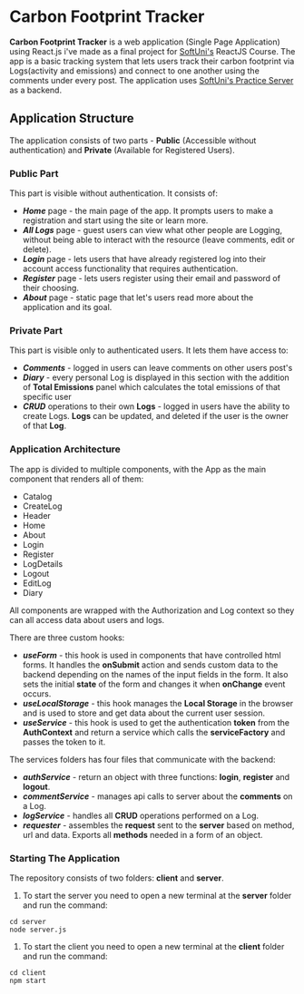 # Carbon Footprint Tracker

**Carbon Footprint Tracker** is a web application (Single Page Application) using React.js i've made as a final project for [SoftUni's](https://softuni.bg/) ReactJS Course. The app is a basic tracking system that lets users track their carbon footprint via Logs(activity and emissions) and connect to one another using the comments under every post. The application uses [SoftUni's Practice Server](https://github.com/softuni-practice-server/softuni-practice-server) as a backend.

## Application Structure
The application consists of two parts - **Public** (Accessible without authentication) and **Private** (Available for Registered Users).

 ### Public Part

 This part is visible without authentication. It consists of: 
 - ***Home*** page - the main page of the app. It  prompts users to make a registration and start using the site or learn more.
 - ***All Logs*** page - guest users can view what other people are Logging, without being able to interact with the resource (leave comments, edit or delete).
 - ***Login*** page - lets users that have already registered log into their account access functionality that requires authentication.
 - ***Register*** page - lets users register using their email and password of their choosing.
 - ***About*** page - static page that let's users read more about the application and its goal.

 ### Private Part
 This part is visible only to authenticated users. It lets them have access to:
 - ***Comments*** - logged in users can leave comments on other users post's
 - ***Diary*** - every personal Log is displayed in this section with the addition of **Total Emissions** panel which calculates the total emissions of that specific user
 - ***CRUD*** operations to their own **Logs** - logged in users have the ability to create Logs. **Logs** can be updated, and deleted if the user is the owner of that **Log**.
 

 ### Application Architecture
The app is divided to multiple components, with the App as the main component that renders all of them:
- Catalog
- CreateLog
- Header
- Home
- About
- Login
- Register
- LogDetails
- Logout
- EditLog
- Diary

All components are wrapped with the Authorization and Log context so they can all access data about users and logs. 

There are three custom hooks: 
 - ***useForm*** - this hook is used in components that have controlled html forms. It handles the **onSubmit** action and sends custom data to the backend depending on the names of the input fields in the form. It also sets the initial **state** of the form and changes it when **onChange** event occurs.
 - ***useLocalStorage*** - this hook manages the **Local Storage** in the browser and is used to store and get data about the current user session.
 - ***useService*** - this hook is used to get the authentication **token** from the **AuthContext** and return a service which calls the **serviceFactory** and passes the token to it.

 The services folders has four files that communicate with the backend:
 - ***authService*** - return an object with three functions: **login**, **register** and **logout**.
 - ***commentService*** - manages api calls to server about the **comments** on a Log.
 - ***logService*** - handles all **CRUD** operations performed on a Log.
 - ***requester*** - assembles the **request** sent to the **server** based on method, url and data. Exports all **methods** needed in a form of an object.



 ### Starting The Application
 The repository consists of two folders: **client** and **server**.

1. To start the server you need to open a new terminal at the **server** folder and run the command:

```console
cd server
node server.js
```

1. To start the client you need to open a new terminal at the **client** folder and run the command:

```console
cd client
npm start
```
 
 
 